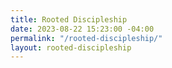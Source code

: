 ```yaml
---
title: Rooted Discipleship
date: 2023-08-22 15:23:00 -04:00
permalink: "/rooted-discipleship/"
layout: rooted-discipleship
---
```


